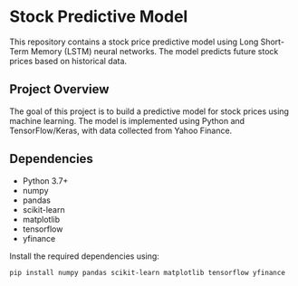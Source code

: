 # Stock Predictive Model

This repository contains a stock price predictive model using Long Short-Term Memory (LSTM) neural networks. The model predicts future stock prices based on historical data.

## Project Overview

The goal of this project is to build a predictive model for stock prices using machine learning. The model is implemented using Python and TensorFlow/Keras, with data collected from Yahoo Finance.

## Dependencies

- Python 3.7+
- numpy
- pandas
- scikit-learn
- matplotlib
- tensorflow
- yfinance

Install the required dependencies using:
```bash
pip install numpy pandas scikit-learn matplotlib tensorflow yfinance
